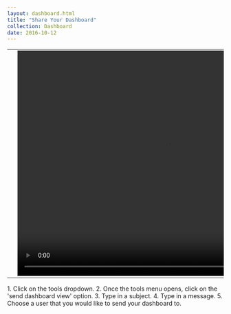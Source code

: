 ```yaml
---
layout: dashboard.html
title: "Share Your Dashboard"
collection: Dashboard
date: 2016-10-12
---
```


<table>
<tr>
<td width="50px"></td>
<td width="700px">
<video width="700" height="525" controls>
	<source src="/assets/video/How_to_send_your_dashboard.mp4" type="video/mp4">
	Your browser does not support the video tag.
</video>
</td>
<td width="50px"></td>
</tr>
</table>
1. Click on the tools dropdown.
2. Once the tools menu opens, click on the 'send dashboard view' option.
3. Type in a subject.
4. Type in a message.
5. Choose a user that you would like to send your dashboard to.
